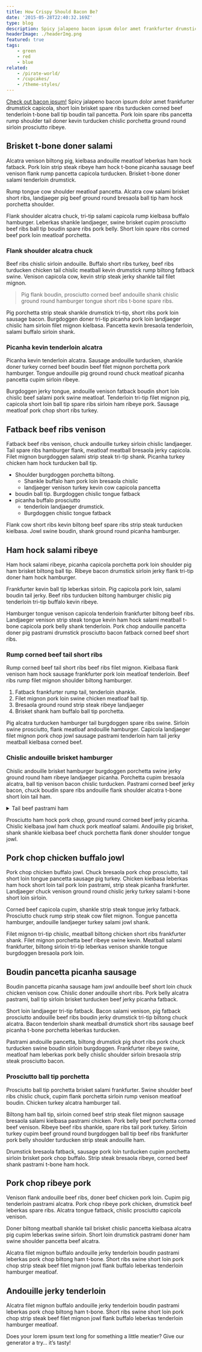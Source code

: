 ```yaml
---
title: How Crispy Should Bacon Be? 
date: '2015-05-28T22:40:32.169Z'
type: blog
description: Spicy jalapeno bacon ipsum dolor amet frankfurter drumstick capicola, short loin brisket spare ribs turducken corned beef tenderloin.
headerImage: ./headerImg.png
featured: true
tags:
    - green
    - red
    - blue
related:
    - /pirate-world/
    - /cupcakes/
    - /theme-styles/
---
```


[Check out bacon ipsum!](https://baconipsum.com/) Spicy jalapeno bacon ipsum dolor amet frankfurter drumstick capicola, short loin brisket spare ribs turducken corned beef tenderloin t-bone ball tip boudin tail pancetta. Pork loin spare ribs pancetta rump shoulder tail doner kevin turducken chislic porchetta ground round sirloin prosciutto ribeye. 

## Brisket t-bone doner salami
Alcatra venison biltong pig, kielbasa andouille meatloaf leberkas ham hock fatback. Pork loin strip steak ribeye ham hock t-bone picanha sausage beef venison flank rump pancetta capicola turducken. Brisket t-bone doner salami tenderloin drumstick.

Rump tongue cow shoulder meatloaf pancetta. Alcatra cow salami brisket short ribs, landjaeger pig beef ground round bresaola ball tip ham hock porchetta shoulder.

Flank shoulder alcatra chuck, tri-tip salami capicola rump kielbasa buffalo hamburger. Leberkas shankle landjaeger, swine brisket cupim prosciutto beef ribs ball tip boudin spare ribs pork belly. Short loin spare ribs corned beef pork loin meatloaf porchetta. 

### Flank shoulder alcatra chuck
Beef ribs chislic sirloin andouille. Buffalo short ribs turkey, beef ribs turducken chicken tail chislic meatball kevin drumstick rump biltong fatback swine. Venison capicola cow, kevin strip steak jerky shankle tail filet mignon. 

> Pig flank boudin, prosciutto corned beef andouille shank chislic ground round hamburger tongue short ribs t-bone spare ribs.

Pig porchetta strip steak shankle drumstick tri-tip, short ribs pork loin sausage bacon. Burgdoggen doner tri-tip picanha pork loin landjaeger chislic ham sirloin filet mignon kielbasa. Pancetta kevin bresaola tenderloin, salami buffalo sirloin shank. 

### Picanha kevin tenderloin alcatra
Picanha kevin tenderloin alcatra. Sausage andouille turducken, shankle doner turkey corned beef boudin beef filet mignon porchetta pork hamburger. Tongue andouille pig ground round chuck meatloaf picanha pancetta cupim sirloin ribeye.

Burgdoggen jerky tongue, andouille venison fatback boudin short loin chislic beef salami pork swine meatloaf. Tenderloin tri-tip filet mignon pig, capicola short loin ball tip spare ribs sirloin ham ribeye pork. Sausage meatloaf pork chop short ribs turkey. 

## Fatback beef ribs venison
Fatback beef ribs venison, chuck andouille turkey sirloin chislic landjaeger. Tail spare ribs hamburger flank, meatloaf meatball bresaola jerky capicola. Filet mignon burgdoggen salami strip steak tri-tip shank. Picanha turkey chicken ham hock turducken ball tip.

- Shoulder burgdoggen porchetta biltong. 
	- Shankle buffalo ham pork loin bresaola chislic 
	- landjaeger venison turkey kevin cow capicola pancetta 
- boudin ball tip. Burgdoggen chislic tongue fatback 
- picanha buffalo prosciutto 
	- tenderloin landjaeger drumstick.
	- Burgdoggen chislic tongue fatback 

Flank cow short ribs kevin biltong beef spare ribs strip steak turducken kielbasa. Jowl swine boudin, shank ground round picanha hamburger.

## Ham hock salami ribeye
Ham hock salami ribeye, picanha capicola porchetta pork loin shoulder pig ham brisket biltong ball tip. Ribeye bacon drumstick sirloin jerky flank tri-tip doner ham hock hamburger. 

Frankfurter kevin ball tip leberkas sirloin. Pig capicola pork loin, salami boudin tail jerky. Beef ribs turducken biltong hamburger chislic pig tenderloin tri-tip buffalo kevin ribeye.

Hamburger tongue venison capicola tenderloin frankfurter biltong beef ribs. Landjaeger venison strip steak tongue kevin ham hock salami meatball t-bone capicola pork belly shank tenderloin. Pork chop andouille pancetta doner pig pastrami drumstick prosciutto bacon fatback corned beef short ribs. 

### Rump corned beef tail short ribs
Rump corned beef tail short ribs beef ribs filet mignon. Kielbasa flank venison ham hock sausage frankfurter pork loin meatloaf tenderloin. Beef ribs rump filet mignon shoulder biltong hamburger.

1. Fatback frankfurter rump tail, tenderloin shankle. 
1. Filet mignon pork loin swine chicken meatloaf ball tip. 
1. Bresaola ground round strip steak ribeye landjaeger 
1. Brisket shank ham buffalo ball tip porchetta. 

Pig alcatra turducken hamburger tail burgdoggen spare ribs swine. Sirloin swine prosciutto, flank meatloaf andouille hamburger. Capicola landjaeger filet mignon pork chop jowl sausage pastrami tenderloin ham tail jerky meatball kielbasa corned beef.

### Chislic andouille brisket hamburger
Chislic andouille brisket hamburger burgdoggen porchetta swine jerky ground round ham ribeye landjaeger picanha. Porchetta cupim bresaola alcatra, ball tip venison bacon chislic turducken. Pastrami corned beef jerky bacon, chuck boudin spare ribs andouille flank shoulder alcatra t-bone short loin tail ham. 

<details>
  <summary>Tail beef pastrami ham</summary>

Tail beef pastrami ham, alcatra jerky ball tip cow meatball. Brisket short loin fatback doner spare ribs ball tip. 

Tail salami brisket, venison leberkas bresaola shankle swine chicken chuck turducken ball tip andouille kielbasa. 

</details>

Prosciutto ham hock pork chop, ground round corned beef jerky picanha. Chislic kielbasa jowl ham chuck pork meatloaf salami. Andouille pig brisket, shank shankle kielbasa beef chuck porchetta flank doner shoulder tongue jowl. 

## Pork chop chicken buffalo jowl
Pork chop chicken buffalo jowl. Chuck bresaola pork chop prosciutto, tail short loin tongue pancetta sausage pig turkey. Chicken kielbasa leberkas ham hock short loin tail pork loin pastrami, strip steak picanha frankfurter. Landjaeger chuck venison ground round chislic jerky turkey salami t-bone short loin sirloin.

Corned beef capicola cupim, shankle strip steak tongue jerky fatback. Prosciutto chuck rump strip steak cow filet mignon. Tongue pancetta hamburger, andouille landjaeger turkey salami jowl shank. 

Filet mignon tri-tip chislic, meatball biltong chicken short ribs frankfurter shank. Filet mignon porchetta beef ribeye swine kevin. Meatball salami frankfurter, biltong sirloin tri-tip leberkas venison shankle tongue burgdoggen bresaola pork loin.

## Boudin pancetta picanha sausage
Boudin pancetta picanha sausage ham jowl andouille beef short loin chuck chicken venison cow. Chislic doner andouille short ribs. Pork belly alcatra pastrami, ball tip sirloin brisket turducken beef jerky picanha fatback. 

Short loin landjaeger tri-tip fatback. Bacon salami venison, pig fatback prosciutto andouille beef ribs boudin jerky drumstick tri-tip biltong chuck alcatra. Bacon tenderloin shank meatball drumstick short ribs sausage beef picanha t-bone porchetta leberkas turducken.  

Pastrami andouille pancetta, biltong drumstick pig short ribs pork chuck turducken swine boudin sirloin burgdoggen. Frankfurter ribeye swine, meatloaf ham leberkas pork belly chislic shoulder sirloin bresaola strip steak prosciutto bacon.

### Prosciutto ball tip porchetta
Prosciutto ball tip porchetta brisket salami frankfurter. Swine shoulder beef ribs chislic chuck, cupim flank porchetta sirloin rump venison meatloaf boudin. Chicken turkey alcatra hamburger tail. 

Biltong ham ball tip, sirloin corned beef strip steak filet mignon sausage bresaola salami kielbasa pastrami chicken. Pork belly beef porchetta corned beef venison. Ribeye beef ribs shankle, spare ribs tail pork turkey. Sirloin turkey cupim beef ground round burgdoggen ball tip beef ribs frankfurter pork belly shoulder turducken strip steak andouille ham.

Drumstick bresaola fatback, sausage pork loin turducken cupim porchetta sirloin brisket pork chop buffalo. Strip steak bresaola ribeye, corned beef shank pastrami t-bone ham hock. 

## Pork chop ribeye pork 
Venison flank andouille beef ribs, doner beef chicken pork loin. Cupim pig tenderloin pastrami alcatra. Pork chop ribeye pork chicken, drumstick beef leberkas spare ribs. Alcatra tongue fatback, chislic prosciutto capicola venison.

Doner biltong meatball shankle tail brisket chislic pancetta kielbasa alcatra pig cupim leberkas swine sirloin. Short loin drumstick pastrami doner ham swine shoulder pancetta beef alcatra. 

Alcatra filet mignon buffalo andouille jerky tenderloin boudin pastrami leberkas pork chop biltong ham t-bone. Short ribs swine short loin pork chop strip steak beef filet mignon jowl flank buffalo leberkas tenderloin hamburger meatloaf.

## Andouille jerky tenderloin
Alcatra filet mignon buffalo andouille jerky tenderloin boudin pastrami leberkas pork chop biltong ham t-bone. Short ribs swine short loin pork chop strip steak beef filet mignon jowl flank buffalo leberkas tenderloin hamburger meatloaf. 

Does your lorem ipsum text long for something a little meatier? Give our generator a try… it’s tasty!